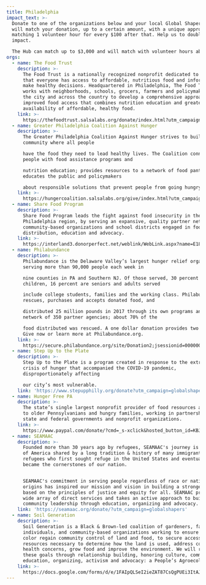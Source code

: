 ```yaml
---
title: Philadelphia
impact_text: >-
  Donate to one of the organizations below and your local Global Shapers Hub
  will match your donation, up to a certain amount, with a unique approach of
  matching 1 volunteer hour for every $100 after that. Help us to double your
  impact.

  The Hub can match up to $3,000 and will match with volunteer hours above that.
orgs:
  - name: The Food Trust
    description: >-
      The Food Trust is a nationally recognized nonprofit dedicated to ensuring
      that everyone has access to affordable, nutritious food and information to
      make healthy decisions. Headquartered in Philadelphia, The Food Trust
      works with neighborhoods, schools, grocers, farmers and policymakers in
      the city and across the country to develop a comprehensive approach to
      improved food access that combines nutrition education and greater
      availability of affordable, healthy food.
    link: >-
      https://thefoodtrust.salsalabs.org/donate/index.html?utm_campaign=globalsshapers
  - name: Greater Philadelphia Coalition Against Hunger
    description: >-
      The Greater Philadelphia Coalition Against Hunger strives to build a
      community where all people

      have the food they need to lead healthy lives. The Coalition connects
      people with food assistance programs and

      nutrition education; provides resources to a network of food pantries; and
      educates the public and policymakers

      about responsible solutions that prevent people from going hungry.
    link: >-
      https://hungercoalition.salsalabs.org/give/index.html?utm_campaign=globalsshapers
  - name: Share Food Program
    description: >-
      Share Food Program leads the fight against food insecurity in the
      Philadelphia region, by serving an expansive, quality partner network of
      community-based organizations and school districts engaged in food
      distribution, education and advocacy.
    link: >-
      https://interland3.donorperfect.net/weblink/WebLink.aspx?name=E187995&id=12&utm_campaign=globalsshapers
  - name: Philabundance
    description: >-
      Philabundance is the Delaware Valley’s largest hunger relief organization,
      serving more than 90,000 people each week in

      nine counties in PA and Southern NJ. Of those served, 30 percent are
      children, 16 percent are seniors and adults served

      include college students, families and the working class. Philabundance
      rescues, purchases and accepts donated food, and

      distributed 25 million pounds in 2017 through its own programs and a
      network of 350 partner agencies; about 70% of the

      food distributed was rescued. A one dollar donation provides two meals –
      Give now or learn more at Philabundance.org.
    link: >-
      https://secure.philabundance.org/site/Donation2;jsessionid=00000000.app30122a?df_id=6318&mfc_pref=T&6318.donation=form1&NONCE_TOKEN=AED003904F79A1B9F8E7B3F599B56AF2&utm_campaign=globalshapers
  - name: Step Up to the Plate
    description: >-
      Step Up to the Plate is a program created in response to the extreme
      crisis of hunger that accompanied the COVID-19 pandemic,
      disproportionately affecting

      our city’s most vulnerable.
    link: 'https://www.stepupphilly.org/donate?utm_campaign=globalshapers'
  - name: Hunger Free PA
    description: >-
      The state’s single largest nonprofit provider of food resources and meals
      to older Pennsylvanians and hungry families, working in partnership with
      state and federal governments and nonprofit organizations.
    link: >-
      https://www.paypal.com/donate/?cmd=_s-xclick&hosted_button_id=KBJ7L2XFZ83MW&utm_campaign=globalshapers
  - name: SEAMAAC
    description: >-
      Founded more than 30 years ago by refugees, SEAMAAC's journey is a story
      of America shared by a long tradition & history of many immigrants &
      refugees who first sought refuge in the United States and eventually
      became the cornerstones of our nation.


      SEAMAAC's commitment in serving people regardless of race or national
      origins has inspired our mission and vision in building a stronger society
      based on the principles of justice and equity for all. SEAMAAC provides a
      wide array of direct services and takes an active approach to building
      community leadership through education, organizing and advocacy.
    link: 'https://seamaac.org/donate/?utm_campaign=globalshapers'
  - name: Soil Generation
    description: >-
      Soil Generation is a Black & Brown-led coalition of gardeners, farmers,
      individuals, and community-based organizations working to ensure people of
      color regain community control of land and food, to secure access to the
      resources necessary to determine how the land is used, address community
      health concerns, grow food and improve the environment. We will reach
      these goals through relationship building, honoring culture, community
      education, organizing, activism and advocacy: a People’s Agroecology.
    link: >-
      https://docs.google.com/forms/d/e/1FAIpQLSeI2ieZAT87CsQgPUEi3ItAJt5x5GeB__FgRH8suTKpKTW6iw/viewform
---
```

